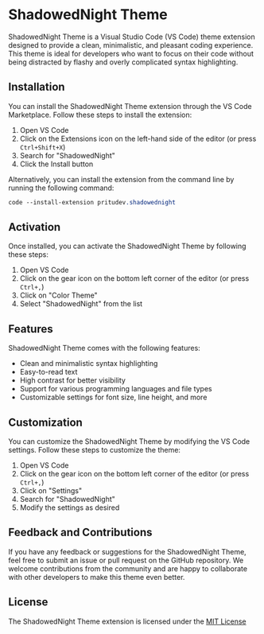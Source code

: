 # ShadowedNight Theme

ShadowedNight Theme is a Visual Studio Code (VS Code) theme extension designed to provide a clean, minimalistic, and pleasant coding experience. This theme is ideal for developers who want to focus on their code without being distracted by flashy and overly complicated syntax highlighting.

## Installation

You can install the ShadowedNight Theme extension through the VS Code Marketplace. Follow these steps to install the extension:

1. Open VS Code
2. Click on the Extensions icon on the left-hand side of the editor (or press `Ctrl+Shift+X`)
3. Search for "ShadowedNight"
4. Click the Install button

Alternatively, you can install the extension from the command line by running the following command:

```css
code --install-extension pritudev.shadowednight
```

## Activation

Once installed, you can activate the ShadowedNight Theme by following these steps:

1. Open VS Code
2. Click on the gear icon on the bottom left corner of the editor (or press `Ctrl+,`)
3. Click on "Color Theme"
4. Select "ShadowedNight" from the list

## Features

ShadowedNight Theme comes with the following features:

- Clean and minimalistic syntax highlighting
- Easy-to-read text
- High contrast for better visibility
- Support for various programming languages and file types
- Customizable settings for font size, line height, and more

## Customization

You can customize the ShadowedNight Theme by modifying the VS Code settings. Follow these steps to customize the theme:

1. Open VS Code
2. Click on the gear icon on the bottom left corner of the editor (or press `Ctrl+,`)
3. Click on "Settings"
4. Search for "ShadowedNight"
5. Modify the settings as desired

## Feedback and Contributions

If you have any feedback or suggestions for the ShadowedNight Theme, feel free to submit an issue or pull request on the GitHub repository. We welcome contributions from the community and are happy to collaborate with other developers to make this theme even better.

## License

The ShadowedNight Theme extension is licensed under the [MIT License](https://github.com/preetsuthar17/pritu-dark-them/blob)

